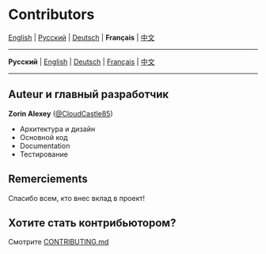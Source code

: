 # Contributors

[English](../en/CONTRIBUTORS.md) | [Русский](../../CONTRIBUTORS.md) | [Deutsch](../de/CONTRIBUTORS.md) | **Français** | [中文](../zh/CONTRIBUTORS.md)

---

**Русский** | [English](docs/en/CONTRIBUTORS.md) | [Deutsch](docs/de/CONTRIBUTORS.md) | [Français](docs/fr/CONTRIBUTORS.md) | [中文](docs/zh/CONTRIBUTORS.md)

---

## Auteur и главный разработчик

**Zorin Alexey** ([@CloudCastle85](https://t.me/CloudCastle85))
- Архитектура и дизайн
- Основной код
- Documentation
- Тестирование

## Remerciements

Спасибо всем, кто внес вклад в проект!

## Хотите стать контрибьютором?

Смотрите [CONTRIBUTING.md](CONTRIBUTING.md)
